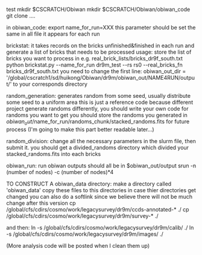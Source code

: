 test
mkdir $CSCRATCH/Obiwan
mkdir $CSCRATCH/Obiwan/obiwan_code
git clone ....

in obiwan_code:
export name_for_run=XXX
this parameter should be set the same in all file it appears for each run

brickstat: it takes records on the bricks unfinished&finished in each run and generate a list of bricks that needs to be processed
usage: store the list of bricks you want to process in e.g. real_brick_lists/bricks_dr9f_south.txt
python brickstat.py --name_for_run dr9m_test --rs rs0 --real_bricks_fn bricks_dr9f_south.txt
you need to change the first line: 
obiwan_out_dir = '/global/cscratch1/sd/huikong/Obiwan/dr9m/obiwan_out/NAME4RUN/output/'
to your corresponds directory

random_generation: generates random from some seed, usually distribute some seed to a uniform area
this is just a reference code because different project generate randoms differently, you should write your own code for randoms you want to get
you should store the randoms you generated in $obiwan_out/$name_for_run/randoms_chunk/stacked_randoms.fits for future process
(I'm going to make this part better readable later...)


random_division: 
change all the necessary parameters in the slurm file, then submit it. you should get a divided_randoms directory which divided your stacked_randoms.fits into each bricks

obiwan_run:
run obiwan
outputs should all be in $obiwan_out/output
srun -n (number of nodes) -c (number of nodes)*4 


TO CONSTRUCT A obiwan_data directory:
make a directory called 'obiwan_data'
copy these files to this directories in case thier directories get changed
you can also do a softlink since we believe there will not be much change after this version
cp /global/cfs/cdirs/cosmo/work/legacysurvey/dr9m/ccds-annotated-* ./
cp /global/cfs/cdirs/cosmo/work/legacysurvey/dr9m/survey-* ./

and then:
ln -s /global/cfs/cdirs/cosmo/work/legacysurvey/dr9m/calib/ ./
ln -s /global/cfs/cdirs/cosmo/work/legacysurvey/dr9m/images/ ./


(More analysis code will be posted when I clean them up)
